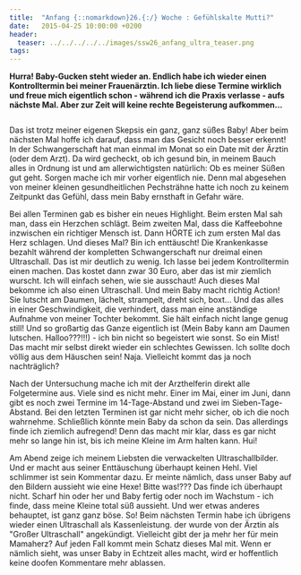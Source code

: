 ```yaml
---
title:  "Anfang {::nomarkdown}26.{:/} Woche : Gefühlskalte Mutti?"
date:   2015-04-25 10:00:00 +0200
header:
  teaser: ../../../../../images/ssw26_anfang_ultra_teaser.png
tags:
---
```

**Hurra! Baby-Gucken steht wieder an. Endlich habe ich wieder einen Kontrolltermin bei meiner Frauenärztin. Ich liebe diese Termine wirklich und freue mich eigentlich schon - während ich die Praxis verlasse - aufs nächste Mal. Aber zur Zeit will keine rechte Begeisterung aufkommen...**

<figure>
  <img src="../../../../../images/ssw26_anfang_ultra.jpg" alt="">
  <figcaption></figcaption>
</figure>

Das ist trotz meiner eigenen Skepsis ein ganz, ganz süßes Baby! Aber beim nächsten Mal hoffe ich darauf, dass man das Gesicht noch besser erkennt!
In der Schwangerschaft hat man einmal im Monat so ein Date mit der Ärztin (oder dem Arzt). Da wird gecheckt, ob ich gesund bin, in meinem Bauch alles in Ordnung ist und am allerwichtigsten natürlich: Ob es meiner Süßen gut geht. Sorgen mache ich mir vorher eigentlich nie. Denn mal abgesehen von meiner kleinen gesundheitlichen Pechsträhne hatte ich noch zu keinem Zeitpunkt das Gefühl, dass mein Baby ernsthaft in Gefahr wäre.

Bei allen Terminen gab es bisher ein neues Highlight. Beim ersten Mal sah man, dass ein Herzchen schlägt. Beim zweiten Mal, dass die Kaffeebohne inzwischen ein richtiger Mensch ist. Dann HÖRTE ich zum ersten Mal das Herz schlagen. Und dieses Mal? Bin ich enttäuscht! Die Krankenkasse bezahlt während der kompletten Schwangerschaft nur dreimal einen Ultraschall. Das ist mir deutlich zu wenig. Ich lasse bei jedem Kontrolltermin einen machen. Das kostet dann zwar 30 Euro, aber das ist mir ziemlich wurscht. Ich will einfach sehen, wie sie ausschaut! Auch dieses Mal bekomme ich also einen Ultraschall. Und mein Baby macht richtig Action! Sie lutscht am Daumen, lächelt, strampelt, dreht sich, boxt... Und das alles in einer Geschwindigkeit, die verhindert, dass man eine anständige Aufnahme von meiner Tochter bekommt. Sie hält einfach nicht lange genug still! Und so großartig das Ganze eigentlich ist (Mein Baby kann am Daumen lutschen. Halloo???!!!) - ich bin nicht so begeistert wie sonst. So ein Mist! Das macht mir selbst direkt wieder ein schlechtes Gewissen. Ich sollte doch völlig aus dem Häuschen sein! Naja. Vielleicht kommt das ja noch nachträglich?

Nach der Untersuchung mache ich mit der Arzthelferin direkt alle Folgetermine aus. Viele sind es nicht mehr. Einer im Mai, einer im Juni, dann gibt es noch zwei Termine im 14-Tage-Abstand und zwei im Sieben-Tage-Abstand. Bei den letzten Terminen ist gar nicht mehr sicher, ob ich die noch wahrnehme. Schließlich könnte mein Baby da schon da sein. Das allerdings finde ich ziemlich aufregend! Denn das macht mir klar, dass es gar nicht mehr so lange hin ist, bis ich meine Kleine im Arm halten kann. Hui!

Am Abend zeige ich meinem Liebsten die verwackelten Ultraschallbilder. Und er macht aus seiner Enttäuschung überhaupt keinen Hehl. Viel schlimmer ist sein Kommentar dazu. Er meinte nämlich, dass unser Baby auf den Bildern aussieht wie eine Hexe! Bitte was!??? Das finde ich überhaupt nicht. Scharf hin oder her und Baby fertig oder noch im Wachstum - ich finde, dass meine Kleine total süß aussieht. Und wer etwas anderes behauptet, ist ganz ganz böse. So! Beim nächsten Termin habe ich übrigens wieder einen Ultraschall als Kassenleistung. der wurde von der Ärztin als "Großer Ultraschall" angekündigt. Vielleicht gibt der ja mehr her für mein Mamaherz? Auf jeden Fall kommt mein Schatz dieses Mal mit. Wenn er nämlich sieht, was unser Baby in Echtzeit alles macht, wird er hoffentlich keine doofen Kommentare mehr ablassen.
